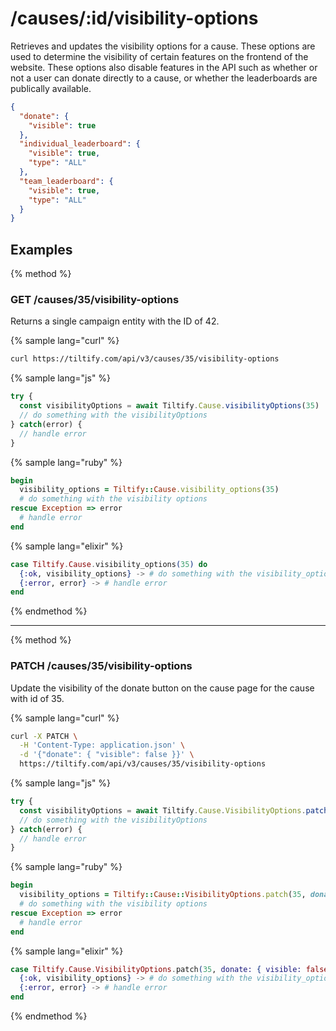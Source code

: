 # /causes/:id/visibility-options

Retrieves and updates the visibility options for a cause. These options are
used to determine the visibility of certain features on the frontend of the
website. These options also disable features in the API such as whether or not
a user can donate directly to a cause, or whether the leaderboards are
publically available.

```json
{
  "donate": {
    "visible": true
  },
  "individual_leaderboard": {
    "visible": true,
    "type": "ALL"
  },
  "team_leaderboard": {
    "visible": true,
    "type": "ALL"
  }
}
```

## Examples

{% method %}
### GET /causes/35/visibility-options
Returns a single campaign entity with the ID of 42.

{% sample lang="curl" %}
```bash
curl https://tiltify.com/api/v3/causes/35/visibility-options
```

{% sample lang="js" %}
```js
try {
  const visibilityOptions = await Tiltify.Cause.visibilityOptions(35)
  // do something with the visibilityOptions
} catch(error) {
  // handle error
}
```

{% sample lang="ruby" %}
```ruby
begin
  visibility_options = Tiltify::Cause.visibility_options(35)
  # do something with the visibility options
rescue Exception => error
  # handle error
end
```

{% sample lang="elixir" %}
```elixir
case Tiltify.Cause.visibility_options(35) do
  {:ok, visibility_options} -> # do something with the visibility_options
  {:error, error} -> # handle error
end
```

{% endmethod %}

---

{% method %}
### PATCH /causes/35/visibility-options
Update the visibility of the donate button on the cause page for the cause with
id of 35.

{% sample lang="curl" %}
```bash
curl -X PATCH \
  -H 'Content-Type: application.json' \
  -d '{"donate": { "visible": false }}' \
  https://tiltify.com/api/v3/causes/35/visibility-options
```

{% sample lang="js" %}
```js
try {
  const visibilityOptions = await Tiltify.Cause.VisibilityOptions.patch(35, { donate: { visible: false } })
  // do something with the visibilityOptions
} catch(error) {
  // handle error
}
```

{% sample lang="ruby" %}
```ruby
begin
  visibility_options = Tiltify::Cause::VisibilityOptions.patch(35, donate: { visible: false })
  # do something with the visibility options
rescue Exception => error
  # handle error
end
```

{% sample lang="elixir" %}
```elixir
case Tiltify.Cause.VisibilityOptions.patch(35, donate: { visible: false } ) do
  {:ok, visibility_options} -> # do something with the visibility_options
  {:error, error} -> # handle error
end
```

{% endmethod %}
